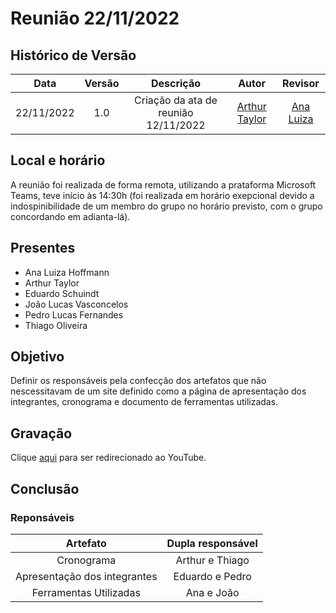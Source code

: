 # Reunião 22/11/2022

## Histórico de Versão

|Data|Versão|Descrição|Autor|Revisor|
| :----------: | :------: | :-----------: | :---------: |:---------: |
|22/11/2022|1.0|Criação da ata de reunião 12/11/2022| [Arthur Taylor](https://github.com/Eruel6)| [Ana Luiza](https://github.com/AnHoff) |


## Local e horário

A reunião foi realizada de forma remota, utilizando a prataforma Microsoft Teams, teve início às 14:30h (foi realizada em horário exepcional devido a indospinibilidade de um membro do grupo no horário previsto, com o grupo concordando em adianta-lá).

## Presentes

- Ana Luiza Hoffmann
- Arthur Taylor
- Eduardo Schuindt
- João Lucas Vasconcelos
- Pedro Lucas Fernandes
- Thiago Oliveira

## Objetivo

Definir os responsáveis pela confecção dos artefatos que não nescessitavam de um site definido como a página de apresentação dos integrantes, cronograma e documento de ferramentas utilizadas.

## Gravação
Clique [aqui]() para ser redirecionado ao YouTube.

## Conclusão

### Reponsáveis 

| Artefato | Dupla responsável |
| :-: | :-: |
| Cronograma | Arthur e Thiago |
| Apresentação dos integrantes | Eduardo e Pedro |
| Ferramentas Utilizadas | Ana e João |
